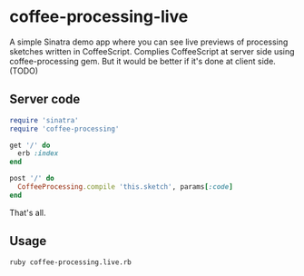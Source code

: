 coffee-processing-live
======================

A simple Sinatra demo app where you can see live previews of processing sketches written in CoffeeScript.
Complies CoffeeScript at server side using coffee-processing gem.
But it would be better if it's done at client side. (TODO)

Server code
-----------

```ruby
require 'sinatra'
require 'coffee-processing'

get '/' do
  erb :index
end

post '/' do
  CoffeeProcessing.compile 'this.sketch', params[:code]
end
```

That's all.

Usage
-----

```
ruby coffee-processing.live.rb
```

